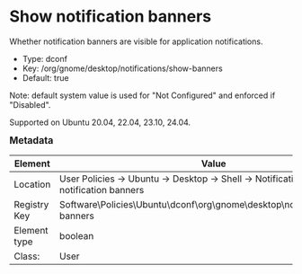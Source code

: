 # Show notification banners

Whether notification banners are visible for application notifications.

- Type: dconf
- Key: /org/gnome/desktop/notifications/show-banners
- Default: true

Note: default system value is used for "Not Configured" and enforced if "Disabled".

Supported on Ubuntu 20.04, 22.04, 23.10, 24.04.



<span style="font-size: larger;">**Metadata**</span>

| Element      | Value            |
| ---          | ---              |
| Location     | User Policies -> Ubuntu -> Desktop -> Shell -> Notifications -> Show notification banners    |
| Registry Key | Software\Policies\Ubuntu\dconf\org\gnome\desktop\notifications\show-banners         |
| Element type | boolean |
| Class:       | User       |
